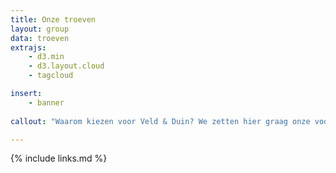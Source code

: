 ```yaml
---
title: Onze troeven
layout: group
data: troeven
extrajs: 
    - d3.min
    - d3.layout.cloud
    - tagcloud

insert:
    - banner
    
callout: "Waarom kiezen voor Veld & Duin? We zetten hier graag onze voornaamste troeven op een rijtje."

---
```

{% include links.md %}




